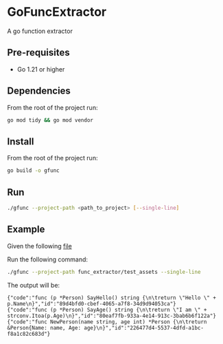 # GoFuncExtractor

A go function extractor

## Pre-requisites
* Go 1.21 or higher

## Dependencies
From the root of the project run:

```bash
go mod tidy && go mod vendor
```

## Install
From the root of the project run:

```bash
go build -o gfunc
```

## Run

```bash
./gfunc --project-path <path_to_project> [--single-line]
```

## Example

Given the following [file](func_extractor/test_assets/file.go)

Run the following command:
```bash
./gfunc --project-path func_extractor/test_assets --single-line
```

The output will be:
```
{"code":"func (p *Person) SayHello() string {\n\treturn \"Hello \" + p.Name\n}","id":"89d4bfd0-cbef-4065-a7f8-34d9d94053ca"}
{"code":"func (p *Person) SayAge() string {\n\treturn \"I am \" + strconv.Itoa(p.Age)\n}","id":"80eaf7fb-933a-4e14-913c-3bab6b6f122a"}
{"code":"func NewPerson(name string, age int) *Person {\n\treturn &Person{Name: name, Age: age}\n}","id":"226477d4-5537-4dfd-a1bc-f8a1c82c683d"}
```
